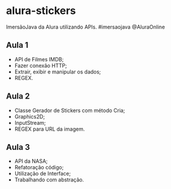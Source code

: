 # alura-stickers
 ImersãoJava da Alura utilizando APIs. #imersaojava @AluraOnline

## Aula 1
* API de Filmes IMDB;
* Fazer conexão HTTP;
* Extrair, exibir e manipular os dados;
* REGEX.

## Aula 2
* Classe Gerador de Stickers com método Cria;
* Graphics2D;
* InputStream;
* REGEX para URL da imagem.

## Aula 3
* API da NASA;
* Refatoração código;
* Utilização de Interface;
* Trabalhando com abstração.
